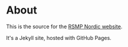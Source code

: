# About
This is the source for the [RSMP Nordic website](https://rsmp-nordic.org).

It's a Jekyll site, hosted with GitHub Pages.
